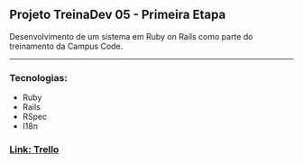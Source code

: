 ## Projeto TreinaDev 05 - Primeira Etapa

Desenvolvimento de um sistema em Ruby on Rails como parte do treinamento da Campus Code.  
<hr>

### Tecnologias:
- Ruby
- Rails
- RSpec
- I18n

### [Link: Trello](https://trello.com/b/68Dthg1c/treinadev-atividades)
